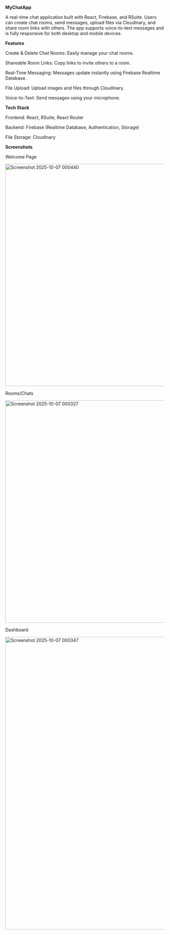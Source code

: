 **MyChatApp**

A real-time chat application built with React, Firebase, and RSuite. Users can create chat rooms, send messages, upload files via Cloudinary, and share room links with others. The app supports voice-to-text messages and is fully responsive for both desktop and mobile devices.

**Features**

Create & Delete Chat Rooms: Easily manage your chat rooms.

Shareable Room Links: Copy links to invite others to a room.

Real-Time Messaging: Messages update instantly using Firebase Realtime Database.

File Upload: Upload images and files through Cloudinary.

Voice-to-Text: Send messages using your microphone.

**Tech Stack**

Frontend: React, RSuite, React Router

Backend: Firebase (Realtime Database, Authentication, Storage)

File Storage: Cloudinary

**Screenshots**

Welcome Page

<img width="700" height="700" alt="Screenshot 2025-10-07 000440" src="https://github.com/user-attachments/assets/0f59423f-1295-435d-86ad-e27c75ff6e88" />


Rooms/Chats

<img width="700" height="700" alt="Screenshot 2025-10-07 000327" src="https://github.com/user-attachments/assets/838b0a92-ac5a-4fb4-b721-51039e1f0f67" />


Dashboard

<img width="1413" height="922" alt="Screenshot 2025-10-07 000347" src="https://github.com/user-attachments/assets/2998e2b7-3d64-4bc3-8d7b-232e37d82b7c" />
